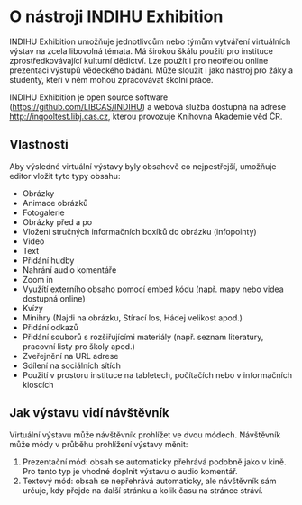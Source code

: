 # O nástroji INDIHU Exhibition

INDIHU Exhibition umožňuje jednotlivcům nebo týmům vytváření virtuálních
výstav na zcela libovolná témata. Má širokou škálu použití pro instituce
zprostředkovávající kulturní dědictví. Lze použít i pro neotřelou online
prezentaci výstupů vědeckého bádání. Může sloužit i jako nástroj pro
žáky a studenty, kteří v něm mohou zpracovávat školní práce.

INDIHU Exhibition je open source software
(<https://github.com/LIBCAS/INDIHU>) a webová služba dostupná na adrese
<http://inqooltest.libj.cas.cz>, kterou provozuje Knihovna Akademie věd
ČR.

## Vlastnosti

Aby výsledné virtuální výstavy byly obsahově co nejpestřejší, umožňuje
editor vložit tyto typy obsahu:

  - Obrázky
  - Animace obrázků 
  - Fotogalerie
  - Obrázky před a po
  - Vložení stručných informačních boxíků do obrázku (infopointy)
  - Video
  - Text 
  - Přidání hudby
  - Nahrání audio komentáře
  - Zoom in
  - Využítí externího obsaho pomocí embed kódu (např. mapy nebo videa
    dostupná online)
  - Kvízy
  - Minihry (Najdi na obrázku, Stírací los, Hádej velikost apod.)
  - Přidání odkazů
  - Přidání souborů s rozšiřujícími materiály (např. seznam literatury,
    pracovní listy pro školy apod.)
  - Zveřejnění na URL adrese
  - Sdílení na sociálních sítích
  - Použití v prostoru instituce na tabletech, počítačích nebo v
    informačních kioscích

## Jak výstavu vidí návštěvník

Virtuální výstavu může návštěvník prohlížet ve dvou módech. Návštěvník
může módy v průběhu prohlížení výstavy měnit:

1.  Prezentační mód: obsah se automaticky přehrává podobně jako v kině.
    Pro tento typ je vhodné doplnit výstavu o audio komentář. 
2.  Textový mód: obsah se nepřehrává automaticky, ale návštěvník sám
    určuje, kdy přejde na další stránku a kolik času na stránce stráví.
